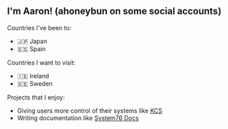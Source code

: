 ## I'm Aaron! (ahoneybun on some social accounts)

Countries I've been to:
- 🇯🇵 Japan
- 🇪🇸 Spain

Countries I want to visit:
- 🇮🇪 Ireland
- 🇸🇪 Sweden

Projects that I enjoy:
- Giving users more control of their systems like [KCS](https://github.com/ahoneybun/keyboard-color-switcher)
- Writing documentation like [System76 Docs](https://github.com/system76/docs/)
